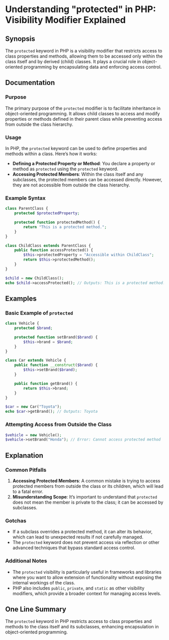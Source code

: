 <!--
Meta Description: # Understanding "protected" in PHP: Visibility Modifier Explained ## Synopsis The `protected` keyword in PHP is a visibility modifier that restricts a...
Meta Keywords: protected, class, access, php, brand
-->

# Understanding "protected" in PHP: Visibility Modifier Explained

## Synopsis
The `protected` keyword in PHP is a visibility modifier that restricts access to class properties and methods, allowing them to be accessed only within the class itself and by derived (child) classes. It plays a crucial role in object-oriented programming by encapsulating data and enforcing access control.

## Documentation
### Purpose
The primary purpose of the `protected` modifier is to facilitate inheritance in object-oriented programming. It allows child classes to access and modify properties or methods defined in their parent class while preventing access from outside the class hierarchy.

### Usage
In PHP, the `protected` keyword can be used to define properties and methods within a class. Here’s how it works:

- **Defining a Protected Property or Method**: You declare a property or method as `protected` using the `protected` keyword.
- **Accessing Protected Members**: Within the class itself and any subclasses, the protected members can be accessed directly. However, they are not accessible from outside the class hierarchy.

### Example Syntax
```php
class ParentClass {
    protected $protectedProperty;

    protected function protectedMethod() {
        return "This is a protected method.";
    }
}

class ChildClass extends ParentClass {
    public function accessProtected() {
        $this->protectedProperty = "Accessible within ChildClass";
        return $this->protectedMethod();
    }
}

$child = new ChildClass();
echo $child->accessProtected(); // Outputs: This is a protected method.
```

## Examples
### Basic Example of `protected`
```php
class Vehicle {
    protected $brand;

    protected function setBrand($brand) {
        $this->brand = $brand;
    }
}

class Car extends Vehicle {
    public function __construct($brand) {
        $this->setBrand($brand);
    }

    public function getBrand() {
        return $this->brand;
    }
}

$car = new Car("Toyota");
echo $car->getBrand(); // Outputs: Toyota
```

### Attempting Access from Outside the Class
```php
$vehicle = new Vehicle();
$vehicle->setBrand("Honda"); // Error: Cannot access protected method
```

## Explanation
### Common Pitfalls
1. **Accessing Protected Members**: A common mistake is trying to access protected members from outside the class or its children, which will lead to a fatal error.
2. **Misunderstanding Scope**: It’s important to understand that `protected` does not mean the member is private to the class; it can be accessed by subclasses.

### Gotchas
- If a subclass overrides a protected method, it can alter its behavior, which can lead to unexpected results if not carefully managed.
- The `protected` keyword does not prevent access via reflection or other advanced techniques that bypass standard access control.

### Additional Notes
- The `protected` visibility is particularly useful in frameworks and libraries where you want to allow extension of functionality without exposing the internal workings of the class.
- PHP also includes `public`, `private`, and `static` as other visibility modifiers, which provide a broader context for managing access levels.

## One Line Summary
The `protected` keyword in PHP restricts access to class properties and methods to the class itself and its subclasses, enhancing encapsulation in object-oriented programming.